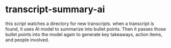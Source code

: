 # transcript-summary-ai
this script watches a directory for new transcripts.  when a transcript is found, it uses AI model to summarize into bullet points.  Then it passes those bullet points into the model again to generate key takeaways, action items, and people involved.  
